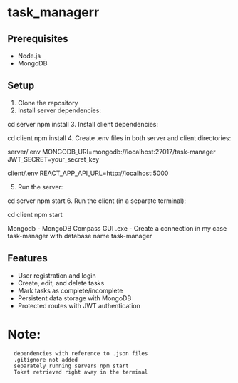 # task_managerr

## Prerequisites
- Node.js
- MongoDB

## Setup

1. Clone the repository
2. Install server dependencies:

cd server
npm install
3. Install client dependencies:

cd client
npm install
4. Create .env files in both server and client directories:
    

server/.env
MONGODB_URI=mongodb://localhost:27017/task-manager
JWT_SECRET=your_secret_key

client/.env
REACT_APP_API_URL=http://localhost:5000

5. Run the server:

cd server
npm start
6. Run the client (in a separate terminal):

cd client
npm start

Mongodb
    - MongoDB Compass GUI .exe
    - Create a connection in my case task-manager with database name task-manager

## Features
- User registration and login
- Create, edit, and delete tasks
- Mark tasks as complete/incomplete
- Persistent data storage with MongoDB
- Protected routes with JWT authentication

# Note:
      dependencies with reference to .json files
      .gitignore not added
      separately running servers npm start
      Toket retrieved right away in the terminal

